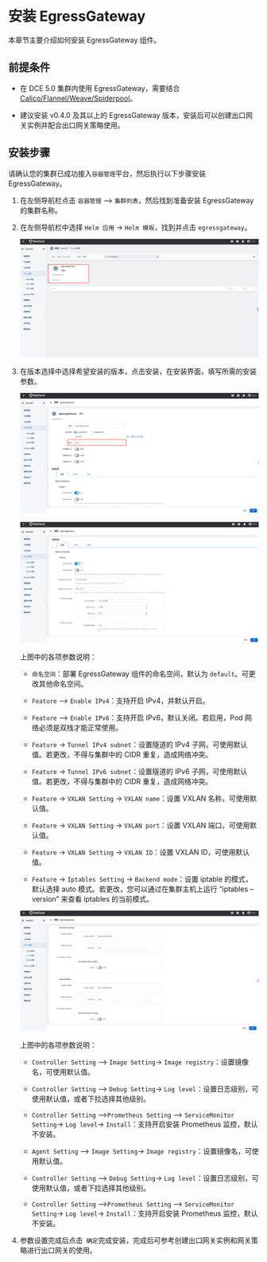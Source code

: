 # 安装 EgressGateway

本章节主要介绍如何安装 EgressGateway 组件。

## 前提条件

- 在 DCE 5.0 集群内使用 EgressGateway，需要结合 [Calico/Flannel/Weave/Spiderpool](../../modules/egressgateway/usage.md)。

- 建议安装 v0.4.0 及其以上的 EgressGateway 版本，安装后可以创建出口网关实例并配合出口网关策略使用。

## 安装步骤

请确认您的集群已成功接入`容器管理`平台，然后执行以下步骤安装 EgressGateway。

1. 在左侧导航栏点击 `容器管理` —> `集群列表`，然后找到准备安装 EgressGateway 的集群名称。

1. 在左侧导航栏中选择 `Helm 应用` -> `Helm 模板`，找到并点击 `egressgateway`。

    ![egress01](../../images/egress-install-1.png)

1. 在版本选择中选择希望安装的版本，点击安装，在安装界面，填写所需的安装参数。

    ![egress02](../../images/egress-install-2.png)

    ![egress03](../../images/egress-install-3.png)

    上图中的各项参数说明：

    - `命名空间`：部署 EgressGateway 组件的命名空间，默认为 `default`。可更改其他命名空间。

    - `Feature` —> `Enable IPv4`：支持开启 IPv4，并默认开启。
    - `Feature` —> `Enable IPv6`：支持开启 IPv6，默认关闭。若启用，Pod 网络必须是双栈才能正常使用。

    - `Feature` -> `Tunnel IPv4 subnet`：设置隧道的 IPv4 子网，可使用默认值。若更改，不得与集群中的 CIDR 重复，造成网络冲突。
    - `Feature` -> `Tunnel IPv6 subnet`：设置隧道的 IPv6 子网，可使用默认值。若更改，不得与集群中的 CIDR 重复，造成网络冲突。

    - `Feature` -> `VXLAN Setting` -> `VXLAN name`：设置 VXLAN 名称，可使用默认值。
    - `Feature` -> `VXLAN Setting` -> `VXLAN port`：设置 VXLAN 端口，可使用默认值。
    - `Feature` -> `VXLAN Setting` -> `VXLAN ID`：设置 VXLAN ID，可使用默认值。

    - `Feature` -> `Iptables Setting` -> `Backend mode`：设置 iptable 的模式，默认选择 auto 模式。若更改，您可以通过在集群主机上运行 “iptables –version” 来查看 iptables 的当前模式。

    ![egress04](../../images/egress-install-4.png)

    上图中的各项参数说明：

    - `Controller Setting` —> `Image Setting`-> `Image registry`：设置镜像名，可使用默认值。
    - `Controller Setting` —> `Debug Setting`-> `Log level`：设置日志级别，可使用默认值，或者下拉选择其他级别。
    - `Controller Setting` —>`Prometheus Setting` —> `ServiceMonitor Setting`-> `Log level`-> `Install`：支持开启安装 Prometheus 监控，默认不安装。

    - `Agent Setting` —> `Image Setting`-> `Image registry`：设置镜像名，可使用默认值。
    - `Controller Setting` —> `Debug Setting`-> `Log level`：设置日志级别，可使用默认值，或者下拉选择其他级别。
    - `Controller Setting` —>`Prometheus Setting` —> `ServiceMonitor Setting`-> `Log level`-> `Install`：支持开启安装 Prometheus 监控，默认不安装。

1. 参数设置完成后点击` 确定`完成安装，完成后可参考创建出口网关实例和网关策略进行出口网关的使用。